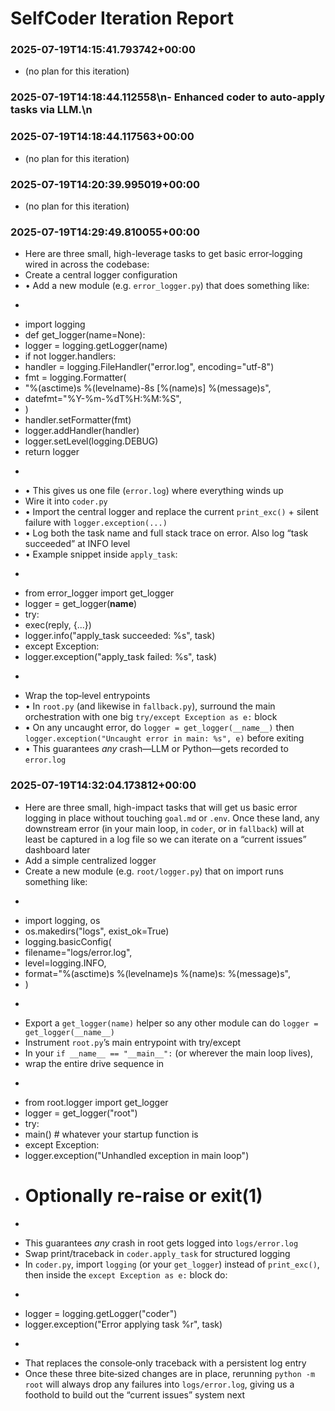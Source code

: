 # SelfCoder Iteration Report


### 2025-07-19T14:15:41.793742+00:00
- (no plan for this iteration)
### 2025-07-19T14:18:44.112558\n- Enhanced coder to auto-apply tasks via LLM.\n
### 2025-07-19T14:18:44.117563+00:00
- (no plan for this iteration)

### 2025-07-19T14:20:39.995019+00:00
- (no plan for this iteration)

### 2025-07-19T14:29:49.810055+00:00
- Here are three small, high-leverage tasks to get basic error‐logging wired in across the codebase:
- Create a central logger configuration
- • Add a new module (e.g. `error_logger.py`) that does something like:
- ```python
- import logging
- def get_logger(name=None):
- logger = logging.getLogger(name)
- if not logger.handlers:
- handler = logging.FileHandler("error.log", encoding="utf-8")
- fmt = logging.Formatter(
- "%(asctime)s %(levelname)-8s [%(name)s] %(message)s",
- datefmt="%Y-%m-%dT%H:%M:%S",
- )
- handler.setFormatter(fmt)
- logger.addHandler(handler)
- logger.setLevel(logging.DEBUG)
- return logger
- ```
- • This gives us one file (`error.log`) where everything winds up
- Wire it into `coder.py`
- • Import the central logger and replace the current `print_exc()` + silent failure with `logger.exception(...)`
- • Log both the task name and full stack trace on error. Also log “task succeeded” at INFO level
- • Example snippet inside `apply_task`:
- ```python
- from error_logger import get_logger
- logger = get_logger(__name__)
- try:
- exec(reply, {...})
- logger.info("apply_task succeeded: %s", task)
- except Exception:
- logger.exception("apply_task failed: %s", task)
- ```
- Wrap the top‐level entrypoints
- • In `root.py` (and likewise in `fallback.py`), surround the main orchestration with one big `try/except Exception as e:` block
- • On any uncaught error, do `logger = get_logger(__name__)` then `logger.exception("Uncaught error in main: %s", e)` before exiting
- • This guarantees *any* crash—LLM or Python—gets recorded to `error.log`

### 2025-07-19T14:32:04.173812+00:00
- Here are three small, high-impact tasks that will get us basic error logging in place without touching `goal.md` or `.env`.  Once these land, any downstream error (in your main loop, in `coder`, or in `fallback`) will at least be captured in a log file so we can iterate on a “current issues” dashboard later
- Add a simple centralized logger
- Create a new module (e.g. `root/logger.py`) that on import runs something like:
- ```python
- import logging, os
- os.makedirs("logs", exist_ok=True)
- logging.basicConfig(
- filename="logs/error.log",
- level=logging.INFO,
- format="%(asctime)s %(levelname)s %(name)s: %(message)s",
- )
- ```
- Export a `get_logger(name)` helper so any other module can do `logger = get_logger(__name__)`
- Instrument `root.py`’s main entrypoint with try/except
- In your `if __name__ == "__main__":` (or wherever the main loop lives),
- wrap the entire drive sequence in
- ```python
- from root.logger import get_logger
- logger = get_logger("root")
- try:
- main()   # whatever your startup function is
- except Exception:
- logger.exception("Unhandled exception in main loop")
- # Optionally re-raise or exit(1)
- ```
- This guarantees _any_ crash in root gets logged into `logs/error.log`
- Swap print/traceback in `coder.apply_task` for structured logging
- In `coder.py`, import `logging` (or your `get_logger`) instead of `print_exc()`, then inside the `except Exception as e:` block do:
- ```python
- logger = logging.getLogger("coder")
- logger.exception("Error applying task %r", task)
- ```
- That replaces the console‐only traceback with a persistent log entry
- Once these three bite‐sized changes are in place, rerunning `python -m root` will always drop any failures into `logs/error.log`, giving us a foothold to build out the “current issues” system next

